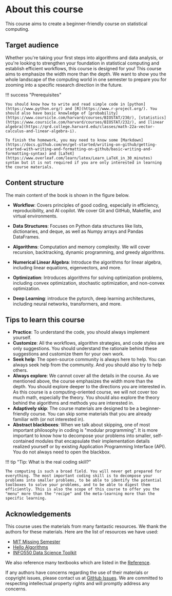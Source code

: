 # About this course

This course aims to create a beginner-friendly course on statistical computing.


## Target audience

Whether you're taking your first steps into algorithms and data analysis, or you're looking to strengthen your foundation in statistical computing and establish efficient workflows, this course is designed for you! This course aims to emphasize the width more than the depth. We want to show you the whole landscape of the computing world in one semester to prepare you for zooming into a specific research direction in the future. 

!!! success "Prerequisites"

    You should know how to write and read simple code in [python](https://www.python.org/) and [R](https://www.r-project.org/). You should also have basic knowledge of [probability](https://www.coursicle.com/harvard/courses/BIOSTAT/230/), [statistics](https://www.coursicle.com/harvard/courses/BIOSTAT/232/), and [linear algebra](https://qrd.college.harvard.edu/classes/math-22a-vector-calculus-and-linear-algebra-i).

    To finish the homework, you may need to know some [Markdown](https://docs.github.com/en/get-started/writing-on-github/getting-started-with-writing-and-formatting-on-github/basic-writing-and-formatting-syntax) and [LaTeX](https://www.overleaf.com/learn/latex/Learn_LaTeX_in_30_minutes) syntax but it is not required if you are only interested in learning the course materials.

## Content structure

The main content of the book is shown in the figure below.

- **Workflow**: Covers principles of good coding, especially in efficiency, reproducibility, and AI copilot.  We cover Git and GitHub, Makefile, and virtual environments.

- **Data Structures**: Focuses on Python data structures like lists, dictionaries, and deque, as well as Numpy arrays and Pandas DataFrames. 

- **Algorithms**: Computation and memory complexity. We will cover recursion, backtracking, dynamic programming, and greedy algorithms.

- **Numerical Linear Algebra**: Introduce the algorithms for linear algebra, including linear equations, eigenvectors, and more.

- **Optimization**: Introduces algorithms for solving optimization problems, including convex optimization, stochastic optimization, and non-convex optimization.

- **Deep Learning**: introduce the pytorch, deep learning architectures, including neural networks, transformers, and more.

## Tips to learn this course


- **Practice**: To understand the code, you should always implement yourself.
- **Customize**: All the workflows, algorithm strategies, and code styles are only suggestions. You should understand the rationale behind these suggestions and customize them for your own work.
- **Seek help**: The open-source community is always here to help. You can always seek help from the community. And you should also try to help others.
- **Always explore**: We cannot cover all the details in the course. As we mentioned above, the course emphasizes the width more than the depth. You should explore deeper to the directions you are interested in. As this course is a computing-oriented course, we will not cover too much math, especially the theory. You should also explore the theory behind the algorithms and methods you are interested in.
- **Adaptively skip**: The course materials are designed to be a beginner-friendly course. You can skip some materials that you are already familiar with (or not interested in).
- **Abstract blackboxes**: When we talk about skipping, one of most important philosophy in coding is "modular programming". It is more important to know how to decompose your problems into smaller, self-contained modules that encapsulate their implementation details realized yourself or by existing  Application Programming Interface (API). You do not always need to open the blackbox.

!!! tip "Tip: What is the real coding skill?"

    The computing is such a broad field. You will never get prepared for everything. The most important coding skill is to decompose your problems into smaller problems, to be able to identify the potential toolboxes to solve your problems, and to be able to digest them efficiently. This is also the scope of this course to offer you the "menu" more than the "recipe" and the meta-learning more than the specific learning.

## Acknowledgements

This course uses the materials from many fantastic resources. We thank the authors for these materials. Here are the list of resources we have used:

- [MIT Missing Semester](https://missing.csail.mit.edu/)
- [Hello Algorithms](https://www.hello-algo.com/en/chapter_hello_algo/)
- [INFO550 Data Science Toolkit](https://benkeser.github.io/info550/)

We also reference many textbooks which are listed in the [Reference](../chapter_reference/index.md).

If any authors have concerns regarding the use of their materials or copyright issues, please contact us at [GitHub Issues](https://github.com/junwei-lu/bst236/issues). We are committed to respecting intellectual property rights and will promptly address any concerns.
